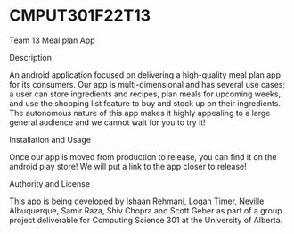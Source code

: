 # CMPUT301F22T13
Team 13 Meal plan App


Description 

An android application focused on delivering a high-quality meal plan app for its consumers. Our app is multi-dimensional and has several use cases; a user can store ingredients and recipes, plan meals for upcoming weeks, and use the shopping list feature to buy and stock up on their ingredients. The autonomous nature of this app makes it highly appealing to a large general audience and we cannot wait for you to try it!


Installation and Usage

Once our app is moved from production to release, you can find it on the android play store! We will put a link to the app closer to release!


Authority and License 

This app is being developed by Ishaan Rehmani, Logan Timer, Neville Albuquerque, Samir Raza, Shiv Chopra and Scott Geber as part of a group project deliverable for Computing Science 301 at the University of Alberta. 
